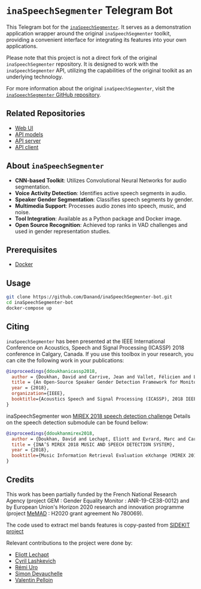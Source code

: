 # `inaSpeechSegmenter` Telegram Bot

This Telegram bot for the [`inaSpeechSegmenter`](https://github.com/ina-foss/inaSpeechSegmenter). It serves as a demonstration application wrapper around the original `inaSpeechSegmenter` toolkit, providing a convenient interface for integrating its features into your own applications.

Please note that this project is not a direct fork of the original `inaSpeechSegmenter` repository. It is designed to work with the `inaSpeechSegmenter` API, utilizing the capabilities of the original toolkit as an underlying technology.

For more information about the original `inaSpeechSegmenter`, visit the [`inaSpeechSegmenter` GitHub repository](https://github.com/ina-foss/inaSpeechSegmenter).

## Related Repositories

- [Web UI](https://github.com/Danand/inaSpeechSegmenter-webui)
- [API models](https://github.com/Danand/inaSpeechSegmenter-api-models)
- [API server](https://github.com/Danand/inaSpeechSegmenter-api)
- [API client](https://github.com/Danand/inaSpeechSegmenter-client)

## About `inaSpeechSegmenter`

- **CNN-based Toolkit**: Utilizes Convolutional Neural Networks for audio segmentation.
- **Voice Activity Detection**: Identifies active speech segments in audio.
- **Speaker Gender Segmentation**: Classifies speech segments by gender.
- **Multimedia Support**: Processes audio zones into speech, music, and noise.
- **Tool Integration**: Available as a Python package and Docker image.
- **Open Source Recognition**: Achieved top ranks in VAD challenges and used in gender representation studies.

## Prerequisites

- [Docker](https://docs.docker.com/engine/install)

## Usage

```bash
git clone https://github.com/Danand/inaSpeechSegmenter-bot.git
cd inaSpeechSegmenter-bot
docker-compose up
```

## Citing

`inaSpeechSegmenter` has been presented at the IEEE International Conference on Acoustics, Speech and Signal Processing (ICASSP) 2018 conference in Calgary, Canada. If you use this toolbox in your research, you can cite the following work in your publications:

```bibtex
@inproceedings{ddoukhanicassp2018,
  author = {Doukhan, David and Carrive, Jean and Vallet, Félicien and Larcher, Anthony and Meignier, Sylvain},
  title = {An Open-Source Speaker Gender Detection Framework for Monitoring Gender Equality},
  year = {2018},
  organization={IEEE},
  booktitle={Acoustics Speech and Signal Processing (ICASSP), 2018 IEEE International Conference on}
}
```

inaSpeechSegmenter won [MIREX 2018 speech detection challenge](http://www.music-ir.org/mirex/wiki/2018:Music_and_or_Speech_Detection_Results)
Details on the speech detection submodule can be found bellow:

```bibtex
@inproceedings{ddoukhanmirex2018,
  author = {Doukhan, David and Lechapt, Eliott and Evrard, Marc and Carrive, Jean},
  title = {INA’S MIREX 2018 MUSIC AND SPEECH DETECTION SYSTEM},
  year = {2018},
  booktitle={Music Information Retrieval Evaluation eXchange (MIREX 2018)}
}
```

## Credits

This work has been partially funded by the French National Research Agency (project GEM : Gender Equality Monitor : ANR-19-CE38-0012) and by European Union's Horizon 2020 research and innovation programme (project [MeMAD](https://memad.eu) : H2020 grant agreement No 780069).

The code used to extract mel bands features is copy-pasted from [SIDEKIT project](https://git-lium.univ-lemans.fr/Larcher/sidekit)

Relevant contributions to the project were done by:

- [Eliott Lechapt](https://github.com/elechapt)
- [Cyril Lashkevich](https://github.com/notorca)
- [Rémi Uro](https://github.com/r-uro)
- [Simon Devauchelle](https://github.com/simonD3V)
- [Valentin Pelloin](https://github.com/valentinp72)
